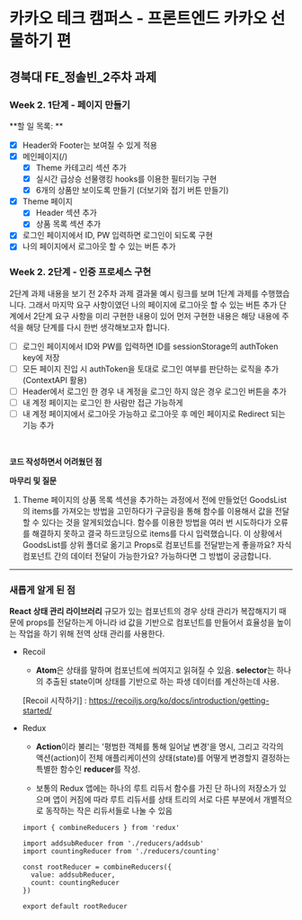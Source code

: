 # 카카오 테크 캠퍼스 - 프론트엔드 카카오 선물하기 편

## **경북대 FE\_정솔빈\_2주차 과제**

### Week 2. 1단계 - 페이지 만들기

**할 일 목록: **

- [x] Header와 Footer는 보여질 수 있게 적용
- [x] 메인페이지(/)
  - [x] Theme 카테고리 섹션 추가
  - [x] 실시간 급상승 선물랭킹 hooks를 이용한 필터기능 구현
  - [x] 6개의 상품만 보이도록 만들기 (더보기와 접기 버튼 만들기)
- [x] Theme 페이지
  - [x] Header 섹션 추가
  - [x] 상품 목록 섹션 추가
- [x] 로그인 페이지에서 ID, PW 입력하면 로그인이 되도록 구현
- [x] 나의 페이지에서 로그아웃 할 수 있는 버튼 추가

### Week 2. 2단계 - 인증 프로세스 구현

2단계 과제 내용을 보기 전 2주차 과제 결과물 예시 링크를 보며 1단계 과제를 수행했습니다. 그래서 마지막 요구 사항이였던 나의 페이지에 로그아웃 할 수 있는 버튼 추가 단계에서 2단계 요구 사항을 미리 구현한 내용이 있어 먼저 구현한 내용은 해당 내용에 주석을 해당 단계를 다시 한번 생각해보고자 합니다.

- [ ] 로그인 페이지에서 ID와 PW를 입력하면 ID를 sessionStorage의 authToken key에 저장
- [ ] 모든 페이지 진입 시 authToken을 토대로 로그인 여부를 판단하는 로직을 추가 (ContextAPI 활용)
- [ ] Header에서 로그인 한 경우 내 계정을 로그인 하지 않은 경우 로그인 버튼을 추가
- [ ] 내 계정 페이지는 로그인 한 사람만 접근 가능하게
- [ ] 내 계정 페이지에서 로그아웃 가능하고 로그아웃 후 메인 페이지로 Redirect 되는 기능 추가

</br>

**코드 작성하면서 어려웠던 점**

**마무리 및 질문**

1. Theme 페이지의 상품 목록 섹션을 추가하는 과정에서 전에 만들었던 GoodsList의 items를 가져오는 방법을 고민하다가 구글링을 통해 함수를 이용해서 값을 전달할 수 있다는 것을 알게되었습니다. 함수를 이용한 방법을 여러 번 시도하다가 오류를 해결하지 못하고 결국 하드코딩으로 items를 다시 입력했습니다. 이 상황에서 GoodsList를 상위 폴더로 옮기고 Props로 컴포넌트를 전달받는게 좋을까요? 자식 컴포넌트 간의 데이터 전달이 가능한가요? 가능하다면 그 방법이 궁금합니다.

---

### 새롭게 알게 된 점

**React 상태 관리 라이브러리**
규모가 있는 컴포넌트의 경우 상태 관리가 복잡해지기 때문에 props를 전달하는게 아니라 id 값을 기반으로 컴포넌트를 만들어서 효율성을 높이는 작업을 하기 위해 전역 상태 관리를 사용한다.

- Recoil

  - **Atom**은 상태를 말하며 컴포넌트에 씌여지고 읽혀질 수 있음. **selector**는 하나의 추출된 state이며 상태를 기반으로 하는 파생 데이터를 계산하는데 사용.

  [Recoil 시작하기] : https://recoiljs.org/ko/docs/introduction/getting-started/

- Redux

  - **Action**이라 불리는 '평범한 객체를 통해 일어날 변경'을 명시, 그리고 각각의 액션(action)이 전체 애플리케이션의 상태(state)를 어떻게 변경할지 결정하는 특별한 함수인 **reducer**를 작성.

  - 보통의 Redux 앱에는 하나의 루트 리듀서 함수를 가진 단 하나의 저장소가 있으며 앱이 커짐에 따라 루트 리듀서를 상태 트리의 서로 다른 부분에서 개별적으로 동작하는 작은 리듀서들로 나눌 수 있음

  ```
  import { combineReducers } from 'redux'

  import addsubReducer from './reducers/addsub'
  import countingReducer from './reducers/counting'

  const rootReducer = combineReducers({
    value: addsubReducer,
    count: countingReducer
  })

  export default rootReducer
  ```
